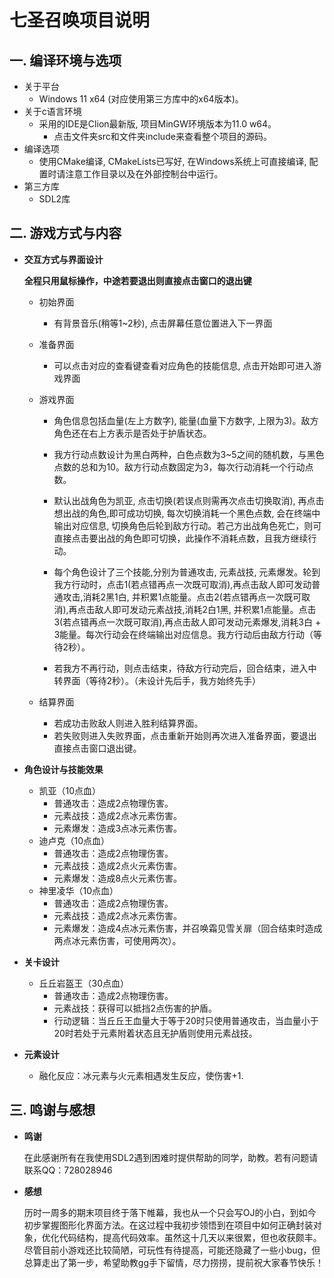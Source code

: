 # 七圣召唤项目说明

## 一. 编译环境与选项

+ 关于平台
  + Windows 11 x64 (对应使用第三方库中的x64版本)。
+ 关于c语言环境
  + 采用的IDE是Clion最新版, 项目MinGW环境版本为11.0 w64。
    + 点击文件夹src和文件夹include来查看整个项目的源码。
+ 编译选项
  + 使用CMake编译, CMakeLists已写好, 在Windows系统上可直接编译, 配置时请注意工作目录以及在外部控制台中运行。
+ 第三方库
  + SDL2库

## 二. 游戏方式与内容

+ **交互方式与界面设计**

  **全程只用鼠标操作，中途若要退出则直接点击窗口的退出键**

  + 初始界面

    + 有背景音乐(稍等1~2秒), 点击屏幕任意位置进入下一界面

  + 准备界面

    + 可以点击对应的查看键查看对应角色的技能信息, 点击开始即可进入游戏界面

  + 游戏界面

    + 角色信息包括血量(左上方数字), 能量(血量下方数字, 上限为3)。敌方角色还在右上方表示是否处于护盾状态。
    + 我方行动点数设计为黑白两种，白色点数为3~5之间的随机数，与黑色点数的总和为10。敌方行动点数固定为3，每次行动消耗一个行动点数。

    + 默认出战角色为凯亚, 点击切换(若误点则需再次点击切换取消), 再点击想出战的角色,即可成功切换, 每次切换消耗一个黑色点数, 会在终端中输出对应信息, 切换角色后轮到敌方行动。若己方出战角色死亡，则可直接点击要出战的角色即可切换，此操作不消耗点数，且我方继续行动。
    + 每个角色设计了三个技能,分别为普通攻击, 元素战技, 元素爆发。轮到我方行动时，点击1(若点错再点一次既可取消),再点击敌人即可发动普通攻击,消耗2黑1白, 并积累1点能量。点击2(若点错再点一次既可取消),再点击敌人即可发动元素战技,消耗2白1黑, 并积累1点能量。点击3(若点错再点一次既可取消),再点击敌人即可发动元素爆发,消耗3白 + 3能量。每次行动会在终端输出对应信息。我方行动后由敌方行动（等待2秒）。
    + 若我方不再行动，则点击结束，待敌方行动完后，回合结束，进入中转界面（等待2秒）。（未设计先后手，我方始终先手）

  + 结算界面

    + 若成功击败敌人则进入胜利结算界面。
    + 若失败则进入失败界面，点击重新开始则再次进入准备界面，要退出直接点击窗口退出键。

+ **角色设计与技能效果**

  + 凯亚（10点血）
    + 普通攻击：造成2点物理伤害。
    + 元素战技：造成2点冰元素伤害。
    + 元素爆发：造成3点冰元素伤害。
  + 迪卢克（10点血）
    + 普通攻击：造成2点物理伤害。
    + 元素战技：造成2点火元素伤害。
    + 元素爆发：造成8点火元素伤害。
  + 神里凌华（10点血）
    + 普通攻击：造成2点物理伤害。
    + 元素战技：造成2点冰元素伤害。
    + 元素爆发：造成4点冰元素伤害，并召唤霜见雪关扉（回合结束时造成两点冰元素伤害，可使用两次）。

+ **关卡设计**

  + 丘丘岩盔王（30点血）
    + 普通攻击：造成2点物理伤害。
    + 元素战技：获得可以抵挡2点伤害的护盾。
    + 行动逻辑：当丘丘王血量大于等于20时只使用普通攻击，当血量小于20时若处于元素附着状态且无护盾则使用元素战技。

+ **元素设计**

  + 融化反应：冰元素与火元素相遇发生反应，使伤害+1.

## 三. 鸣谢与感想

+ **鸣谢**

  在此感谢所有在我使用SDL2遇到困难时提供帮助的同学，助教。若有问题请联系QQ：728028946

+ **感想**

  历时一周多的期末项目终于落下帷幕，我也从一个只会写OJ的小白，到如今初步掌握图形化界面方法。在这过程中我初步领悟到在项目中如何正确封装对象，优化代码结构，提高代码效率。虽然这十几天以来很累，但也收获颇丰。尽管目前小游戏还比较简陋，可玩性有待提高，可能还隐藏了一些小bug，但总算走出了第一步，希望助教gg手下留情，尽力捞捞，提前祝大家春节快乐！